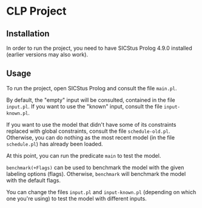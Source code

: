 # CLP Project

## Installation

In order to run the project, you need to have SICStus Prolog 4.9.0 installed (earlier versions may also work).

## Usage

To run the project, open SICStus Prolog and consult the file `main.pl`.

By default, the "empty" input will be consulted, contained in the file `input.pl`.
If you want to use the "known" input, consult the file `input-known.pl`.

If you want to use the model that didn't have some of its constraints replaced with global constraints, consult the file `schedule-old.pl`.
Otherwise, you can do nothing as the most recent model (in the file `schedule.pl`) has already been loaded.

At this point, you can run the predicate `main` to test the model.

`benchmark(+Flags)` can be used to benchmark the model with the given labeling options (flags).
Otherwise, `benchmark` will benchmark the model with the default flags.

You can change the files `input.pl` and `input-known.pl` (depending on which one you're using) to test the model with different inputs.
